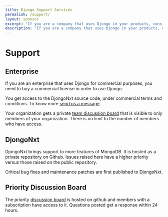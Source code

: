 ```yaml
---
title: Djongo Support Services
permalink: /support/
layout: sponsor
excerpt: "If you are a company that uses Djongo in your products, consider enrolling in a subscription plan. You get long term support"
description: "If you are a company that uses Djongo in your products, consider enrolling in a subscription plan. You get long term support."
---
```


# Support

## Enterprise
If you are an enterprise that uses Djongo for commercial purposes, you need to buy a commercial license in order to use Djongo. 

You get access to the DjongoNxt source code, under commercial terms and conditions. To know more [send us a message](/djongo/support/#contact-us). 

Your organization gets a private [team discussion board][board] that is visible to only members of your organization. There is no limit to the number of members who have access.

## DjongoNxt
DjongoNxt brings support to more features of MongoDB. It is hosted as a private repository on Github. Issues raised here have a higher priority versus those raised on the public repository. 

Critical bug fixes and maintenance patches are first published to DjongoNxt.

## Priority Discussion Board
The priority [discussion board][board] is hosted on github and members with a subscription have access to it. Questions posted get a response within 24 hours.

[board]: https://docs.github.com/en/free-pro-team@latest/github/building-a-strong-community/about-team-discussions